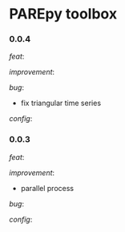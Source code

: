 # PAREpy toolbox

### **0.0.4**

_feat_:  
  
_improvement_:  
  
_bug_:  
- fix triangular time series
  
_config_:  

### **0.0.3**

_feat_:  
  
_improvement_:  
- parallel process
  
_bug_:  
  
_config_:  
  